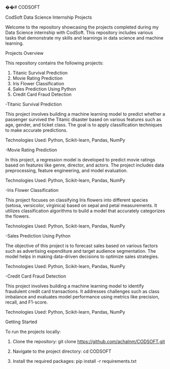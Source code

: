 ��#   C O D S O F T 

CodSoft Data Science Internship Projects

Welcome to the repository showcasing the projects completed during my Data Science internship with CodSoft. This repository includes various tasks that demonstrate my skills and learnings in data science and machine learning.

Projects Overview

This repository contains the following projects:

1. Titanic Survival Prediction 
2. Movie Rating Prediction  
3. Iris Flower Classification
4. Sales Prediction Using Python
5. Credit Card Fraud Detection  

-Titanic Survival Prediction

This project involves building a machine learning model to predict whether a passenger survived the Titanic disaster based on various features such as age, gender, and ticket class. The goal is to apply classification techniques to make accurate predictions.

Technologies Used: Python, Scikit-learn, Pandas, NumPy

-Movie Rating Prediction

In this project, a regression model is developed to predict movie ratings based on features like genre, director, and actors. The project includes data preprocessing, feature engineering, and model evaluation.

Technologies Used: Python, Scikit-learn, Pandas, NumPy

-Iris Flower Classification

This project focuses on classifying Iris flowers into different species (setosa, versicolor, virginica) based on sepal and petal measurements. It utilizes classification algorithms to build a model that accurately categorizes the flowers.

Technologies Used: Python, Scikit-learn, Pandas, NumPy

-Sales Prediction Using Python

The objective of this project is to forecast sales based on various factors such as advertising expenditure and target audience segmentation. The model helps in making data-driven decisions to optimize sales strategies.

Technologies Used: Python, Scikit-learn, Pandas, NumPy

-Credit Card Fraud Detection

This project involves building a machine learning model to identify fraudulent credit card transactions. It addresses challenges such as class imbalance and evaluates model performance using metrics like precision, recall, and F1-score.

Technologies Used: Python, Scikit-learn, Pandas, NumPy

Getting Started

To run the projects locally:

1. Clone the repository:
   git clone https://github.com/achalnm/CODSOFT.git
   
2. Navigate to the project directory:
   cd CODSOFT

3. Install the required packages:
   pip install -r requirements.txt

